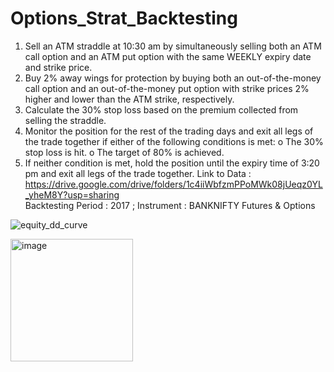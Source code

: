 # Options_Strat_Backtesting

1.	Sell an ATM straddle at 10:30 am by simultaneously selling both an ATM call option and an ATM put option with the same WEEKLY expiry date and strike price. 
2.	Buy 2% away wings for protection by buying both an out-of-the-money call option and an out-of-the-money put option with strike prices 2% higher and lower than the ATM strike, respectively.
3.	Calculate the 30% stop loss based on the premium collected from selling the straddle.
4.	Monitor the position for the rest of the trading days and exit all legs of the trade together if either of the following conditions is met:
o	The 30% stop loss is hit.
o	The target of 80% is achieved.
5.	If neither condition is met, hold the position until the expiry time of 3:20 pm and exit all legs of the trade together.
Link to Data : https://drive.google.com/drive/folders/1c4iiWbfzmPPoMWk08jUeqz0YL_yheM8Y?usp=sharing <br/>
Backtesting Period : 2017 ; Instrument : BANKNIFTY Futures & Options

   

![equity_dd_curve](https://github.com/SgGokul/Options_Strat_Backtesting/assets/107173414/0c570ce5-487e-4169-91c4-372b7f40afb9)

<img width="196" alt="image" src="https://github.com/SgGokul/Options_Strat_Backtesting/assets/107173414/8cce3252-f412-4eaf-8747-82a5efcdedcd">

